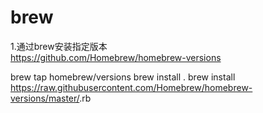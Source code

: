 # brew


1.通过brew安装指定版本
<br>
https://github.com/Homebrew/homebrew-versions<br>

brew tap homebrew/versions
brew install <formula>.
brew install https://raw.githubusercontent.com/Homebrew/homebrew-versions/master/<formula>.rb